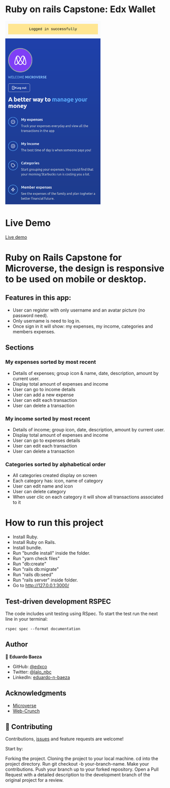 # Ruby on rails Capstone: Edx Wallet

<img src="app.png" width="300" height="auto">

# Live Demo

[Live demo](https://edx-wallet.herokuapp.com/)

# Ruby on Rails Capstone for Microverse, the design is responsive to be used on mobile or desktop.
## Features in this app:

- User can register with only username and an avatar picture (no password need).
- Only username is need to log in.
- Once sign in it will show: my expenses, my income, categories and members expenses.

## Sections
### My expenses sorted by most recent
- Details of expenses; group icon & name, date, description, amount by current user.
- Display total amount of expenses and income
- User can go to income details
- User can add a new expense
- User can edit each transaction
- User can delete a transaction

### My income sorted by most recent
- Details of income; group icon, date, description, amount by current user.
- Display total amount of expenses and income
- User can go to expenses details
- User can edit each transaction
- User can delete a transaction

### Categories sorted by alphabetical order
- All categories created display on screen
- Each category has: icon, name of category
- User can edit name and icon
- User can delete category
- When user clic on each category it will show all transactions associated to it


# How to run this project

- Install Ruby.
- Install Ruby on Rails.
- Install bundle.
- Run "bundle install" inside the folder.
- Run "yarn check files"
- Run "db:create"
- Run "rails db:migrate"
- Run "rails db:seed"
- Run "rails server" inside folder.
- Go to http://127.0.0.1:3000/


## Test-driven development RSPEC

The code includes unit testing using RSpec. 
To start the test run the next line in your terminal:

```
rspec spec --format documentation
```

## Author

👤 **Eduardo Baeza**

- GitHub: [@edxco](https://github.com/edxco/)
- Twitter: [@lalo_nbc](https://twitter.com/lalo_nbc/)
- LinkedIn: [eduardo-n-baeza](https://www.linkedin.com/in/eduardo-n-baeza/)

## Acknowledgments

- [Microverse](https://www.microverse.org/)
- [Web-Crunch](https://www.youtube.com/c/Webcrunch/playlists)


## 🤝 Contributing

Contributions, [issues](https://github.com/edxco/financial_app/issues) and feature requests are welcome! 

Start by:

Forking the project.
Cloning the project to your local machine.
cd into the project directory.
Run git checkout -b your-branch-name.
Make your contributions.
Push your branch up to your forked repository.
Open a Pull Request with a detailed description to the development branch of the original project for a review.